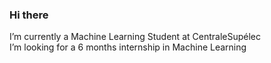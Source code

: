 ### Hi there

I’m currently a Machine Learning Student at CentraleSupélec  
I’m looking for a 6 months internship in Machine Learning

 <!-- [![MekkCyber's GitHub stats](https://github-readme-stats.vercel.app/api?username=MekkCyber)](https://github.com/anuraghazra/github-readme-stats)!-->
